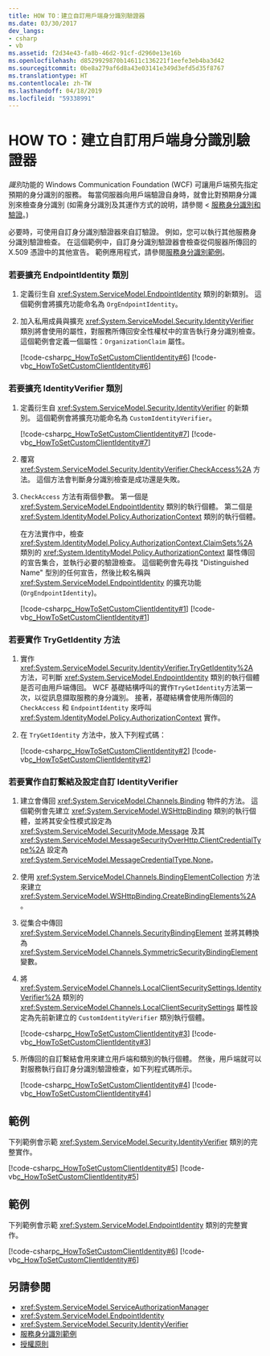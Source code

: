 ```yaml
---
title: HOW TO：建立自訂用戶端身分識別驗證器
ms.date: 03/30/2017
dev_langs:
- csharp
- vb
ms.assetid: f2d34e43-fa8b-46d2-91cf-d2960e13e16b
ms.openlocfilehash: d8529929870b14611c136221f1eefe3eb4ba3d42
ms.sourcegitcommit: 0be8a279af6d8a43e03141e349d3efd5d35f8767
ms.translationtype: HT
ms.contentlocale: zh-TW
ms.lasthandoff: 04/18/2019
ms.locfileid: "59338991"
---
```

# <a name="how-to-create-a-custom-client-identity-verifier"></a>HOW TO：建立自訂用戶端身分識別驗證器
*識別*功能的 Windows Communication Foundation (WCF) 可讓用戶端預先指定預期的身分識別的服務。 每當伺服器向用戶端驗證自身時，就會比對預期身分識別來檢查身分識別  (如需身分識別及其運作方式的說明，請參閱 <<c0> [ 服務身分識別和驗證](../../../../docs/framework/wcf/feature-details/service-identity-and-authentication.md)。)  
  
 必要時，可使用自訂身分識別驗證器來自訂驗證。 例如，您可以執行其他服務身分識別驗證檢查。 在這個範例中，自訂身分識別驗證器會檢查從伺服器所傳回的 X.509 憑證中的其他宣告。 範例應用程式，請參閱[服務身分識別範例](../../../../docs/framework/wcf/samples/service-identity-sample.md)。  
  
### <a name="to-extend-the-endpointidentity-class"></a>若要擴充 EndpointIdentity 類別  
  
1. 定義衍生自 <xref:System.ServiceModel.EndpointIdentity> 類別的新類別。 這個範例會將擴充功能命名為 `OrgEndpointIdentity`。  
  
2. 加入私用成員與擴充 <xref:System.ServiceModel.Security.IdentityVerifier> 類別將會使用的屬性，對服務所傳回安全性權杖中的宣告執行身分識別檢查。 這個範例會定義一個屬性：`OrganizationClaim` 屬性。  
  
     [!code-csharp[c_HowToSetCustomClientIdentity#6](../../../../samples/snippets/csharp/VS_Snippets_CFX/c_howtosetcustomclientidentity/cs/source.cs#6)]
     [!code-vb[c_HowToSetCustomClientIdentity#6](../../../../samples/snippets/visualbasic/VS_Snippets_CFX/c_howtosetcustomclientidentity/vb/source.vb#6)]  
  
### <a name="to-extend-the-identityverifier-class"></a>若要擴充 IdentityVerifier 類別  
  
1. 定義衍生自 <xref:System.ServiceModel.Security.IdentityVerifier> 的新類別。 這個範例會將擴充功能命名為 `CustomIdentityVerifier`。  
  
     [!code-csharp[c_HowToSetCustomClientIdentity#7](../../../../samples/snippets/csharp/VS_Snippets_CFX/c_howtosetcustomclientidentity/cs/source.cs#7)]
     [!code-vb[c_HowToSetCustomClientIdentity#7](../../../../samples/snippets/visualbasic/VS_Snippets_CFX/c_howtosetcustomclientidentity/vb/source.vb#7)]  
  
2. 覆寫 <xref:System.ServiceModel.Security.IdentityVerifier.CheckAccess%2A> 方法。 這個方法會判斷身分識別檢查是成功還是失敗。  
  
3. `CheckAccess` 方法有兩個參數。 第一個是 <xref:System.ServiceModel.EndpointIdentity> 類別的執行個體。 第二個是 <xref:System.IdentityModel.Policy.AuthorizationContext> 類別的執行個體。  
  
     在方法實作中，檢查 <xref:System.IdentityModel.Policy.AuthorizationContext.ClaimSets%2A> 類別的 <xref:System.IdentityModel.Policy.AuthorizationContext> 屬性傳回的宣告集合，並執行必要的驗證檢查。 這個範例會先尋找 "Distinguished Name" 型別的任何宣告，然後比較名稱與 <xref:System.ServiceModel.EndpointIdentity> 的擴充功能 (`OrgEndpointIdentity`)。  
  
     [!code-csharp[c_HowToSetCustomClientIdentity#1](../../../../samples/snippets/csharp/VS_Snippets_CFX/c_howtosetcustomclientidentity/cs/source.cs#1)]
     [!code-vb[c_HowToSetCustomClientIdentity#1](../../../../samples/snippets/visualbasic/VS_Snippets_CFX/c_howtosetcustomclientidentity/vb/source.vb#1)]  
  
### <a name="to-implement-the-trygetidentity-method"></a>若要實作 TryGetIdentity 方法  
  
1. 實作 <xref:System.ServiceModel.Security.IdentityVerifier.TryGetIdentity%2A> 方法，可判斷 <xref:System.ServiceModel.EndpointIdentity> 類別的執行個體是否可由用戶端傳回。 WCF 基礎結構呼叫的實作`TryGetIdentity`方法第一次，以從訊息擷取服務的身分識別。 接著，基礎結構會使用所傳回的 `CheckAccess` 和 `EndpointIdentity` 來呼叫 <xref:System.IdentityModel.Policy.AuthorizationContext> 實作。  
  
2. 在 `TryGetIdentity` 方法中，放入下列程式碼：  
  
     [!code-csharp[c_HowToSetCustomClientIdentity#2](../../../../samples/snippets/csharp/VS_Snippets_CFX/c_howtosetcustomclientidentity/cs/source.cs#2)]
     [!code-vb[c_HowToSetCustomClientIdentity#2](../../../../samples/snippets/visualbasic/VS_Snippets_CFX/c_howtosetcustomclientidentity/vb/source.vb#2)]  
  
### <a name="to-implement-a-custom-binding-and-set-the-custom-identityverifier"></a>若要實作自訂繫結及設定自訂 IdentityVerifier  
  
1. 建立會傳回 <xref:System.ServiceModel.Channels.Binding> 物件的方法。 這個範例會先建立 <xref:System.ServiceModel.WSHttpBinding> 類別的執行個體，並將其安全性模式設定為 <xref:System.ServiceModel.SecurityMode.Message> 及其 <xref:System.ServiceModel.MessageSecurityOverHttp.ClientCredentialType%2A> 設定為 <xref:System.ServiceModel.MessageCredentialType.None>。  
  
2. 使用 <xref:System.ServiceModel.Channels.BindingElementCollection> 方法來建立 <xref:System.ServiceModel.WSHttpBinding.CreateBindingElements%2A>。  
  
3. 從集合中傳回 <xref:System.ServiceModel.Channels.SecurityBindingElement> 並將其轉換為 <xref:System.ServiceModel.Channels.SymmetricSecurityBindingElement> 變數。  
  
4. 將 <xref:System.ServiceModel.Channels.LocalClientSecuritySettings.IdentityVerifier%2A> 類別的 <xref:System.ServiceModel.Channels.LocalClientSecuritySettings> 屬性設定為先前新建立的 `CustomIdentityVerifier` 類別執行個體。  
  
     [!code-csharp[c_HowToSetCustomClientIdentity#3](../../../../samples/snippets/csharp/VS_Snippets_CFX/c_howtosetcustomclientidentity/cs/source.cs#3)]
     [!code-vb[c_HowToSetCustomClientIdentity#3](../../../../samples/snippets/visualbasic/VS_Snippets_CFX/c_howtosetcustomclientidentity/vb/source.vb#3)]  
  
5. 所傳回的自訂繫結會用來建立用戶端和類別的執行個體。 然後，用戶端就可以對服務執行自訂身分識別驗證檢查，如下列程式碼所示。  
  
     [!code-csharp[c_HowToSetCustomClientIdentity#4](../../../../samples/snippets/csharp/VS_Snippets_CFX/c_howtosetcustomclientidentity/cs/source.cs#4)]
     [!code-vb[c_HowToSetCustomClientIdentity#4](../../../../samples/snippets/visualbasic/VS_Snippets_CFX/c_howtosetcustomclientidentity/vb/source.vb#4)]  
  
## <a name="example"></a>範例  
 下列範例會示範 <xref:System.ServiceModel.Security.IdentityVerifier> 類別的完整實作。  
  
 [!code-csharp[c_HowToSetCustomClientIdentity#5](../../../../samples/snippets/csharp/VS_Snippets_CFX/c_howtosetcustomclientidentity/cs/source.cs#5)]
 [!code-vb[c_HowToSetCustomClientIdentity#5](../../../../samples/snippets/visualbasic/VS_Snippets_CFX/c_howtosetcustomclientidentity/vb/source.vb#5)]  
  
## <a name="example"></a>範例  
 下列範例會示範 <xref:System.ServiceModel.EndpointIdentity> 類別的完整實作。  
  
 [!code-csharp[c_HowToSetCustomClientIdentity#6](../../../../samples/snippets/csharp/VS_Snippets_CFX/c_howtosetcustomclientidentity/cs/source.cs#6)]
 [!code-vb[c_HowToSetCustomClientIdentity#6](../../../../samples/snippets/visualbasic/VS_Snippets_CFX/c_howtosetcustomclientidentity/vb/source.vb#6)]  
  
## <a name="see-also"></a>另請參閱

- <xref:System.ServiceModel.ServiceAuthorizationManager>
- <xref:System.ServiceModel.EndpointIdentity>
- <xref:System.ServiceModel.Security.IdentityVerifier>
- [服務身分識別範例](../../../../docs/framework/wcf/samples/service-identity-sample.md)
- [授權原則](../../../../docs/framework/wcf/samples/authorization-policy.md)
